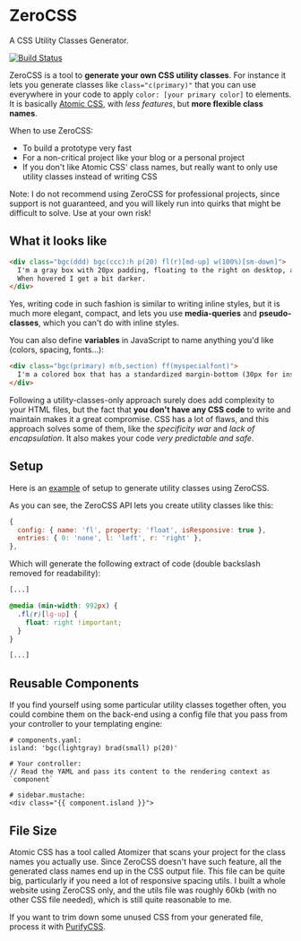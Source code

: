 # ZeroCSS

A CSS Utility Classes Generator.

[![Build Status](https://travis-ci.org/verekia/zerocss.svg?branch=master)](https://travis-ci.org/verekia/zerocss)

ZeroCSS is a tool to **generate your own CSS utility classes**. For instance it lets you generate classes like `class="c(primary)"` that you can use everywhere in your code to apply `color: [your primary color]` to elements. It is basically [Atomic CSS](http://acss.io/), with *less features*, but **more flexible class names**.

When to use ZeroCSS:
- To build a prototype very fast
- For a non-critical project like your blog or a personal project
- If you don't like Atomic CSS' class names, but really want to only use utility classes instead of writing CSS

Note: I do not recommend using ZeroCSS for professional projects, since support is not guaranteed, and you will likely run into quirks that might be difficult to solve. Use at your own risk!

## What it looks like

```html
<div class="bgc(ddd) bgc(ccc):h p(20) fl(r)[md-up] w(100%)[sm-down]">
  I'm a gray box with 20px padding, floating to the right on desktop, and full-width on mobile.
  When hovered I get a bit darker.
</div>
```

Yes, writing code in such fashion is similar to writing inline styles, but it is much more elegant, compact, and lets you use **media-queries** and **pseudo-classes**, which you can't do with inline styles.

You can also define **variables** in JavaScript to name anything you'd like (colors, spacing, fonts...):

```html
<div class="bgc(primary) m(b,section) ff(myspecialfont)">
  I'm a colored box that has a standardized margin-bottom (30px for instance), and a custom font.
</div>
```

Following a utility-classes-only approach surely does add complexity to your HTML files, but the fact that **you don't have any CSS code** to write and maintain makes it a great compromise. CSS has a lot of flaws, and this approach solves some of them, like the *specificity war* and *lack of encapsulation*. It also makes your code *very predictable and safe*.

## Setup

Here is an [example](https://github.com/verekia/zerocss/tree/master/src/example) of setup to generate utility classes using ZeroCSS.

As you can see, the ZeroCSS API lets you create utility classes like this:
```javascript
{
  config: { name: 'fl', property: 'float', isResponsive: true },
  entries: { 0: 'none', l: 'left', r: 'right' },
},
```

Which will generate the following extract of code (double backslash removed for readability):

```css
[...]

@media (min-width: 992px) {
  .fl(r)[lg-up] {
    float: right !important;
  }
}

[...]
```

## Reusable Components

If you find yourself using some particular utility classes together often, you could combine them
on the back-end using a config file that you pass from your controller to your templating engine:

```
# components.yaml:
island: 'bgc(lightgray) brad(small) p(20)'

# Your controller:
// Read the YAML and pass its content to the rendering context as `component`

# sidebar.mustache:
<div class="{{ component.island }}">
```

## File Size

Atomic CSS has a tool called Atomizer that scans your project for the class names you actually use. Since ZeroCSS doesn't have such feature, all the generated class names end up in the CSS output file. This file can be quite big, particularly if you need a lot of responsive spacing utils. I built a whole website using ZeroCSS only, and the utils file was roughly 60kb (with no other CSS file needed), which is still quite reasonable to me.

If you want to trim down some unused CSS from your generated file, process it with [PurifyCSS](https://github.com/purifycss/purifycss).
